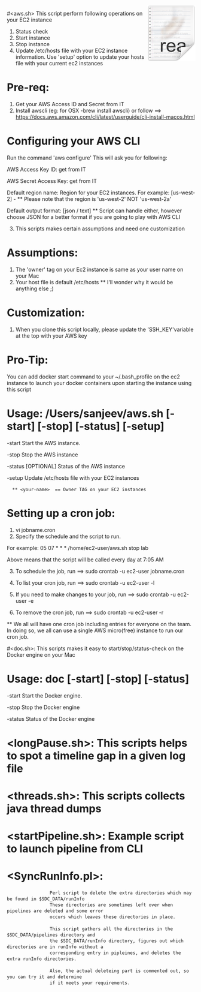 <img src="/images/readme.png" align="right" />

#<aws.sh> This script perform following operations on your EC2 instance
1) Status check
2) Start instance
3) Stop instance
4) Update /etc/hosts file with your EC2 instance information. Use 'setup' option to update your hosts file with your current ec2 instances

# Pre-req:

1) Get your AWS Access ID and Secret from IT
2) Install awscli (eg: for OSX -brew install awscli) or follow ==> https://docs.aws.amazon.com/cli/latest/userguide/cli-install-macos.html

  # Configuring your AWS CLI
  Run the command 'aws configure'
  This will ask you for following:
  
AWS Access Key ID: get from IT 

AWS Secret Access Key: get from IT

Default region name: Region for your EC2 instances. For example:  [us-west-2] - ** Please note that the region is 'us-west-2' NOT 'us-west-2a'

Default output format:  [json / text] ** Script can handle either, however choose JSON for a better format if you are going to play with AWS CLI

3) This scripts makes certain assumptions and need one customization

# Assumptions: 
1) The 'owner' tag on your Ec2 instance is same as your user name on your Mac
2) Your host file is default /etc/hosts ** I'll wonder why it would be anything else ;)

# Customization:
1) When you clone this script locally, please update the 'SSH_KEY'variable at the top with your AWS key

# Pro-Tip: 

You can add docker start command to your ~/.bash_profile on the ec2 instance to launch your docker containers upon starting the instance using this script 

# Usage: /Users/sanjeev/aws.sh [-start] [-stop] [-status] [-setup]

  -start  <instance-name>       Start the AWS instance.
  
  -stop    <instance-name>     Stop the AWS instance
  
  -status   [OPTIONAL] <instance-name>    Status of the AWS instance
  
  -setup <your-name>  Update /etc/hosts file with your EC2 instances
  
      ** <your-name>  == Owner TAG on your EC2 instances
      
# Setting up a cron job:

1) vi jobname.cron
2) Specify the schedule and the script to run.

  For example:
  05 07 * * *  /home/ec2-user/aws.sh stop lab
  
  Above means that the script will be called every day at 7:05 AM 
  
3) To schedule the job, run ==> sudo crontab -u ec2-user jobname.cron

4) To list your cron job, run ==> sudo crontab -u ec2-user -l

5) If you need to make changes to your job, run ==> sudo crontab -u ec2-user -e

6) To remove the cron job, run ==> sudo crontab -u ec2-user -r
  
 ** We all will have one cron job including entries for everyone on the team. In doing so, we all can use a single AWS micro(free) instance to run our cron job. 

#<doc.sh>: This scripts makes it easy to start/stop/status-check on the Docker engine on your Mac

#   Usage: doc  [-start] [-stop] [-status]

-start        Start the Docker engine.

-stop         Stop the Docker engine

-status       Status of the Docker engine

# <longPause.sh>: This scripts helps to spot a timeline gap in a given log file

# <threads.sh>: This scripts collects java thread dumps 

# <startPipeline.sh>: Example script to launch pipeline from CLI

# <SyncRunInfo.pl>: 

                    Perl script to delete the extra directories which may be found in $SDC_DATA/runInfo
                    These directories are sometimes left over when pipelines are deleted and some error
                    occurs which leaves these directories in place. 
                    
                    This script gathers all the directories in the $SDC_DATA/pipelines directory and
                    the $SDC_DATA/runInfo directory, figures out which directories are in runInfo without a
                    corresponding entry in pipleines, and deletes the extra runInfo directories.
                    
                    Also, the actual deleteing part is commented out, so you can try it and determine
                    if it meets your requirements. 

